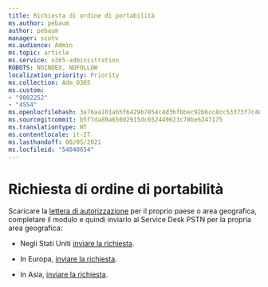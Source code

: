```yaml
---
title: Richiesta di ordine di portabilità
ms.author: pebaum
author: pebaum
manager: scotv
ms.audience: Admin
ms.topic: article
ms.service: o365-administration
ROBOTS: NOINDEX, NOFOLLOW
localization_priority: Priority
ms.collection: Adm_O365
ms.custom:
- "9002252"
- "4554"
ms.openlocfilehash: 3e76aa101ab5f6429b7854c4d3bfbbec92b6cc8cc53373f7c465ddf5320b3ba1
ms.sourcegitcommit: b5f7da89a650d2915dc652449623c78be6247175
ms.translationtype: HT
ms.contentlocale: it-IT
ms.lasthandoff: 08/05/2021
ms.locfileid: "54040654"
---
```

# <a name="port-order-request"></a>Richiesta di ordine di portabilità

Scaricare la [lettera di autorizzazione](https://docs.microsoft.com/microsoftteams/manage-phone-numbers-for-your-organization/manage-phone-numbers-for-your-organization#letters-of-authorization-loas-for-transferring-numbers) per il proprio paese o area geografica, completare il modulo e quindi inviarlo al Service Desk PSTN per la propria area geografica:

- Negli Stati Uniti [inviare la richiesta](mailto:ptn@microsoft.com).

- In Europa, [inviare la richiesta](mailto:ptneu@microsoft.com).

- In Asia, [inviare la richiesta](mailto:ptnapac@microsoft.com).
